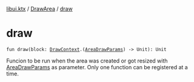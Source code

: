 [libui.ktx](../index.md) / [DrawArea](index.md) / [draw](./draw.md)

# draw

`fun draw(block: `[`DrawContext`](../-draw-context.md)`.(`[`AreaDrawParams`](../-area-draw-params.md)`) -> Unit): Unit`

Funcion to be run when the area was created or got resized with [AreaDrawParams](../-area-draw-params.md) as parameter.
Only one function can be registered at a time.

